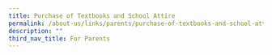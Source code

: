 ```yaml
---
title: Purchase of Textbooks and School Attire
permalink: /about-us/links/parents/purchase-of-textbooks-and-school-attire
description: ""
third_nav_title: For Parents
---
```

